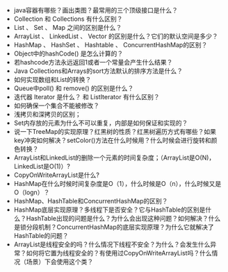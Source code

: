 - java容器有哪些？画出类图？最常用的三个顶级接口是什么？
- Collection 和 Collections 有什么区别？
- List 、 Set 、 Map 之间的区别是什么？
- ArrayList 、 LinkedList 、 Vector 的区别是什么？它们的默认空间是多少？
- HashMap 、 HashSet 、 Hashtable 、 ConcurrentHashMap的区别？
- Object中的hashCode() 是怎么计算的？
- 若hashcode方法永远返回1或者一个常量会产生什么结果？
- Java Collections和Arrays的sort方法默认的排序方法是什么？
- 如何实现数组和List的转换？
- Queue中poll() 和 remove() 的区别是什么？
- 迭代器 Iterator 是什么？ 和 ListIterator 有什么区别？
- 如何确保一个集合不能被修改？
- 浅拷贝和深拷贝的区别；
- Set内存放的元素为什么不可以重复，内部是如何保证和实现的？
- 说一下TreeMap的实现原理？红黑树的性质？红黑树遍历方式有哪些？如果key冲突如何解决？setColor()方法在什么时候用？什么时候会进行旋转和颜色转换？
- ArrayList和LinkedList的删除一个元素的时间复杂度；（ArrayList是O(N)，LinkedList是O(1)）?
- CopyOnWriteArrayList是什么?
- HashMap在什么时候时间复杂度是O（1），什么时候是O（n），什么时候又是O（logn）？
- HashMap、HashTable和ConcurrentHashMap的区别？
- HashMap底层实现原理？多线程下是否安全？它与HashTable的区别是什么？HashTable出现的问题是什么？为什么会出现这种问题？如何解决？什么是锁分段机制？ConcurrentHashMap的底层实现原理？为什么它就解决了HashTable的问题？
- ArrayList是线程安全的吗？什么情况下线程不安全？为什么？会发生什么异常？如何将它置为线程安全的？有使用过CopyOnWriteArrayList吗？什么情况（场景）下会使用这个类？
